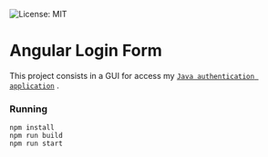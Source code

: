![License: MIT](https://img.shields.io/badge/License-MIT-blue.svg)

# Angular Login Form

This project consists in a GUI for access my [`Java authentication application`](https://github.com/valandro/java-auth-spring) .

### Running

```
npm install
npm run build
npm run start
```

